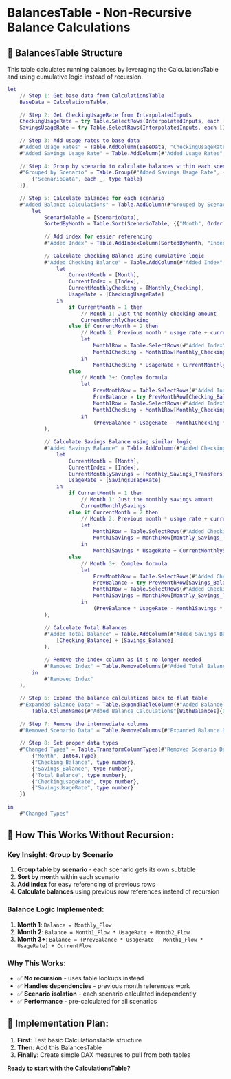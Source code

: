 # BalancesTable - Non-Recursive Balance Calculations

## 🎯 **BalancesTable Structure**

This table calculates running balances by leveraging the CalculationsTable and using cumulative logic instead of recursion.

```m
let
    // Step 1: Get base data from CalculationsTable
    BaseData = CalculationsTable,
    
    // Step 2: Get CheckingUsageRate from InterpolatedInputs
    CheckingUsageRate = try Table.SelectRows(InterpolatedInputs, each [InputType] = "CheckingUsageRate"){0}[Value] otherwise 0.8,
    SavingsUsageRate = try Table.SelectRows(InterpolatedInputs, each [InputType] = "SavingsUsageRate"){0}[Value] otherwise 0.9,
    
    // Step 3: Add usage rates to base data
    #"Added Usage Rates" = Table.AddColumn(BaseData, "CheckingUsageRate", each CheckingUsageRate),
    #"Added Savings Usage Rate" = Table.AddColumn(#"Added Usage Rates", "SavingsUsageRate", each SavingsUsageRate),
    
    // Step 4: Group by scenario to calculate balances within each scenario
    #"Grouped by Scenario" = Table.Group(#"Added Savings Usage Rate", {"ScenarioName"}, {
        {"ScenarioData", each _, type table}
    }),
    
    // Step 5: Calculate balances for each scenario
    #"Added Balance Calculations" = Table.AddColumn(#"Grouped by Scenario", "WithBalances", each
        let
            ScenarioTable = [ScenarioData],
            SortedByMonth = Table.Sort(ScenarioTable, {{"Month", Order.Ascending}}),
            
            // Add index for easier referencing
            #"Added Index" = Table.AddIndexColumn(SortedByMonth, "Index", 0),
            
            // Calculate Checking Balance using cumulative logic
            #"Added Checking Balance" = Table.AddColumn(#"Added Index", "Checking_Balance", each
                let
                    CurrentMonth = [Month],
                    CurrentIndex = [Index],
                    CurrentMonthlyChecking = [Monthly_Checking],
                    UsageRate = [CheckingUsageRate]
                in
                    if CurrentMonth = 1 then
                        // Month 1: Just the monthly checking amount
                        CurrentMonthlyChecking
                    else if CurrentMonth = 2 then
                        // Month 2: Previous month * usage rate + current month
                        let
                            Month1Row = Table.SelectRows(#"Added Index", each [Month] = 1){0},
                            Month1Checking = Month1Row[Monthly_Checking]
                        in
                            Month1Checking * UsageRate + CurrentMonthlyChecking
                    else
                        // Month 3+: Complex formula
                        let
                            PrevMonthRow = Table.SelectRows(#"Added Index", each [Index] = CurrentIndex - 1){0},
                            PrevBalance = try PrevMonthRow[Checking_Balance] otherwise 0,
                            Month1Row = Table.SelectRows(#"Added Index", each [Month] = 1){0},
                            Month1Checking = Month1Row[Monthly_Checking]
                        in
                            (PrevBalance * UsageRate - Month1Checking * UsageRate) + CurrentMonthlyChecking
            ),
            
            // Calculate Savings Balance using similar logic
            #"Added Savings Balance" = Table.AddColumn(#"Added Checking Balance", "Savings_Balance", each
                let
                    CurrentMonth = [Month],
                    CurrentIndex = [Index],
                    CurrentMonthlySavings = [Monthly_Savings_Transfers],
                    UsageRate = [SavingsUsageRate]
                in
                    if CurrentMonth = 1 then
                        // Month 1: Just the monthly savings amount
                        CurrentMonthlySavings
                    else if CurrentMonth = 2 then
                        // Month 2: Previous month * usage rate + current month
                        let
                            Month1Row = Table.SelectRows(#"Added Checking Balance", each [Month] = 1){0},
                            Month1Savings = Month1Row[Monthly_Savings_Transfers]
                        in
                            Month1Savings * UsageRate + CurrentMonthlySavings
                    else
                        // Month 3+: Complex formula
                        let
                            PrevMonthRow = Table.SelectRows(#"Added Checking Balance", each [Index] = CurrentIndex - 1){0},
                            PrevBalance = try PrevMonthRow[Savings_Balance] otherwise 0,
                            Month1Row = Table.SelectRows(#"Added Checking Balance", each [Month] = 1){0},
                            Month1Savings = Month1Row[Monthly_Savings_Transfers]
                        in
                            (PrevBalance * UsageRate - Month1Savings * UsageRate) + CurrentMonthlySavings
            ),
            
            // Calculate Total Balances
            #"Added Total Balance" = Table.AddColumn(#"Added Savings Balance", "Total_Balance", each
                [Checking_Balance] + [Savings_Balance]
            ),
            
            // Remove the index column as it's no longer needed
            #"Removed Index" = Table.RemoveColumns(#"Added Total Balance", {"Index"})
        in
            #"Removed Index"
    ),
    
    // Step 6: Expand the balance calculations back to flat table
    #"Expanded Balance Data" = Table.ExpandTableColumn(#"Added Balance Calculations", "WithBalances", 
        Table.ColumnNames(#"Added Balance Calculations"[WithBalances]{0})),
    
    // Step 7: Remove the intermediate columns
    #"Removed Scenario Data" = Table.RemoveColumns(#"Expanded Balance Data", {"ScenarioData"}),
    
    // Step 8: Set proper data types
    #"Changed Types" = Table.TransformColumnTypes(#"Removed Scenario Data",{
        {"Month", Int64.Type},
        {"Checking_Balance", type number},
        {"Savings_Balance", type number},
        {"Total_Balance", type number},
        {"CheckingUsageRate", type number},
        {"SavingsUsageRate", type number}
    })
    
in
    #"Changed Types"
```

## 🧠 **How This Works Without Recursion:**

### **Key Insight: Group by Scenario**
1. **Group table by scenario** - each scenario gets its own subtable
2. **Sort by month** within each scenario
3. **Add index** for easy referencing of previous rows
4. **Calculate balances** using previous row references instead of recursion

### **Balance Logic Implemented:**
1. **Month 1**: `Balance = Monthly_Flow`
2. **Month 2**: `Balance = Month1_Flow * UsageRate + Month2_Flow`  
3. **Month 3+**: `Balance = (PrevBalance * UsageRate - Month1_Flow * UsageRate) + CurrentFlow`

### **Why This Works:**
- ✅ **No recursion** - uses table lookups instead
- ✅ **Handles dependencies** - previous month references work
- ✅ **Scenario isolation** - each scenario calculated independently  
- ✅ **Performance** - pre-calculated for all scenarios

## 🚀 **Implementation Plan:**

1. **First**: Test basic CalculationsTable structure
2. **Then**: Add this BalancesTable 
3. **Finally**: Create simple DAX measures to pull from both tables

**Ready to start with the CalculationsTable?**